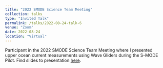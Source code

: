 ```yaml
---
title: "2022 SMODE Science Team Meeting"
collection: talks
type: "Invited Talk"
permalink: /talks/2022-08-24-talk-6
venue: "Zoom"
date: 2022-08-24
location: "Virtual"
---
```


Participant in the 2022 SMODE Science Team Meeting where I presented upper ocean current measurements using Wave Gliders during the S–MODE Pilot.
Find slides to presentation [here](http://hpeyriere.github.io/files/S_MODE_STM_WG_ADCP.pdf).
